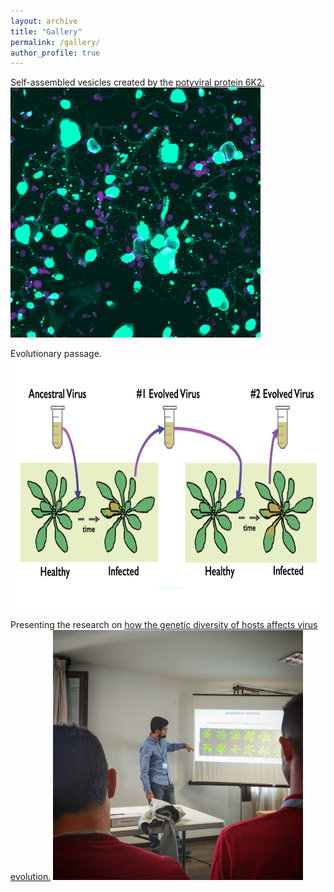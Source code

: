 ```yaml
---
layout: archive
title: "Gallery"
permalink: /gallery/
author_profile: true
---
```


Self-assembled vesicles created by the [potyviral protein 6K2.](https://doi.org/10.1093/gbe/evz069)
<img src="/images/6k2.png" alt="hi" class="inline" height="400" width="400"/>

Evolutionary passage.
<img src="/images/passage.png" alt="hi" class="inline" height="400" width="600"/>

Presenting the research on [how the genetic diversity of hosts affects virus evolution.](https://doi.org/10.1093/ve/vez024)
<img src="/images/populations.jpg" alt="hi" class="inline" height="400" width="400"/>
